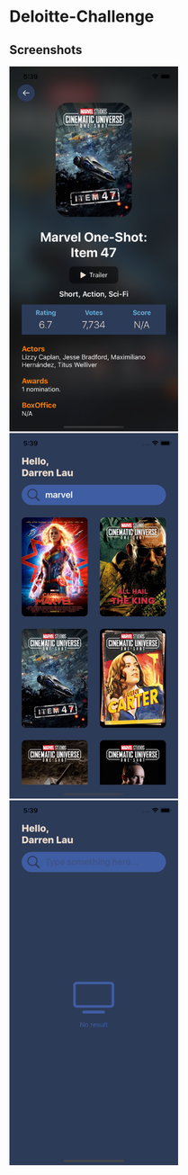 # Deloitte-Challenge


## Screenshots
<p float="left">
    <img src="https://github.com/quocman-sutrix/Deloitte-Challenge/blob/master/screenshots/deloitte-1.png?raw=true" width="300" />
    <img src="https://github.com/quocman-sutrix/Deloitte-Challenge/blob/master/screenshots/deloitte-2.png?raw=true" width="300" />
    <img src="https://github.com/quocman-sutrix/Deloitte-Challenge/blob/master/screenshots/deloitte-3.png?raw=true" width="300" />
</p>